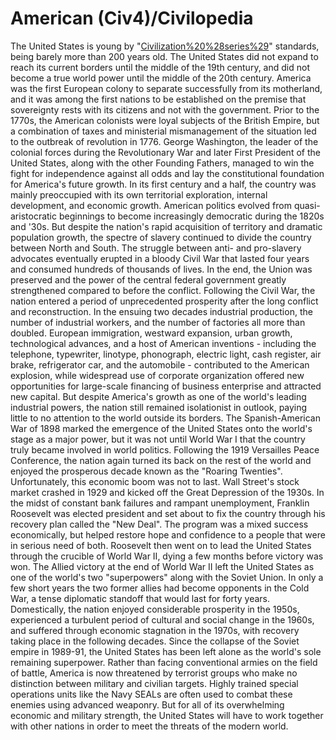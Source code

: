 # American (Civ4)/Civilopedia

The United States is young by "[Civilization%20%28series%29](Civilization)" standards, being barely more than 200 years old. The United States did not expand to reach its current borders until the middle of the 19th century, and did not become a true world power until the middle of the 20th century. America was the first European colony to separate successfully from its motherland, and it was among the first nations to be established on the premise that sovereignty rests with its citizens and not with the government.
Prior to the 1770s, the American colonists were loyal subjects of the British Empire, but a combination of taxes and ministerial mismanagement of the situation led to the outbreak of revolution in 1776. George Washington, the leader of the colonial forces during the Revolutionary War and later First President of the United States, along with the other Founding Fathers, managed to win the fight for independence against all odds and lay the constitutional foundation for America's future growth. In its first century and a half, the country was mainly preoccupied with its own territorial exploration, internal development, and economic growth. American politics evolved from quasi-aristocratic beginnings to become increasingly democratic during the 1820s and '30s. But despite the nation's rapid acquisition of territory and dramatic population growth, the spectre of slavery continued to divide the country between North and South. The struggle between anti- and pro-slavery advocates eventually erupted in a bloody Civil War that lasted four years and consumed hundreds of thousands of lives. In the end, the Union was preserved and the power of the central federal government greatly strengthened compared to before the conflict.
Following the Civil War, the nation entered a period of unprecedented prosperity after the long conflict and reconstruction. In the ensuing two decades industrial production, the number of industrial workers, and the number of factories all more than doubled. European immigration, westward expansion, urban growth, technological advances, and a host of American inventions - including the telephone, typewriter, linotype, phonograph, electric light, cash register, air brake, refrigerator car, and the automobile - contributed to the American explosion, while widespread use of corporate organization offered new opportunities for large-scale financing of business enterprise and attracted new capital. But despite America's growth as one of the world's leading industrial powers, the nation still remained isolationist in outlook, paying little to no attention to the world outside its borders.
The Spanish-American War of 1898 marked the emergence of the United States onto the world's stage as a major power, but it was not until World War I that the country truly became involved in world politics. Following the 1919 Versailles Peace Conference, the nation again turned its back on the rest of the world and enjoyed the prosperous decade known as the "Roaring Twenties". Unfortunately, this economic boom was not to last. Wall Street's stock market crashed in 1929 and kicked off the Great Depression of the 1930s. In the midst of constant bank failures and rampant unemployment, Franklin Roosevelt was elected president and set about to fix the country through his recovery plan called the "New Deal". The program was a mixed success economically, but helped restore hope and confidence to a people that were in serious need of both. Roosevelt then went on to lead the United States through the crucible of World War II, dying a few months before victory was won.
The Allied victory at the end of World War II left the United States as one of the world's two "superpowers" along with the Soviet Union. In only a few short years the two former allies had become opponents in the Cold War, a tense diplomatic standoff that would last for forty years. Domestically, the nation enjoyed considerable prosperity in the 1950s, experienced a turbulent period of cultural and social change in the 1960s, and suffered through economic stagnation in the 1970s, with recovery taking place in the following decades. Since the collapse of the Soviet empire in 1989-91, the United States has been left alone as the world's sole remaining superpower. Rather than facing conventional armies on the field of battle, America is now threatened by terrorist groups who make no distinction between military and civilian targets. Highly trained special operations units like the Navy SEALs are often used to combat these enemies using advanced weaponry. But for all of its overwhelming economic and military strength, the United States will have to work together with other nations in order to meet the threats of the modern world.